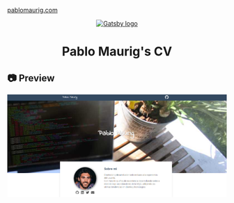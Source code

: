 [pablomaurig.com](https://pablomaurig.com)

<p align="center">
  <a href="https://www.gatsbyjs.org">
    <img src="https://raw.githubusercontent.com/pablomaurig/site/master/gatsby-logo.svg" alt="Gatsby logo" width="80" height="80">
  </a>
</p>
<h1 align="center">
  Pablo Maurig's CV 
</h1>


## 📷 Preview

![Preview](./preview.PNG)



```
